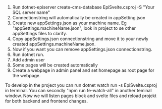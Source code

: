 1. Run dotnet-episerver create-cms-database EpiSvelte.csproj -S "Your SQL server name"
3. Connectionstring will automatically be created in appSetting.json 
3. Create new appSettings.json as your machine name. Eg "appSettings.machineName.json", look in project to se other appSettings files to clarify.
4. Copy appSettings.json connectionstring and move it to your newly created appSettings.machineName.json. 
5. Now if you want you can remove appSettings.json connectionstring. 
6. Run dotnet run.
7. Add admin user 
8. Some pages will be created automatically 
9. Create a webpage in admin panel and set homepage as root page for the webpage.

To develop in the project you can run dotnet watch run -s EpiSvelte.csproj in terminal. You can secondly "npm run fe-watch-all" in another teminal window.
Now we will listen pages block and svelte files and reload projekt for both backend and frontend changes.
